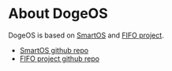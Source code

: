 About DogeOS
============
DogeOS is based on [SmartOS](http://www.smartos.org) and [FIFO project](http://www.fifo-project.org).

* [SmartOS github repo](https://github.com/joyent/smartos-live)
* [FIFO project github repo](https://github.com/project-fifo)

